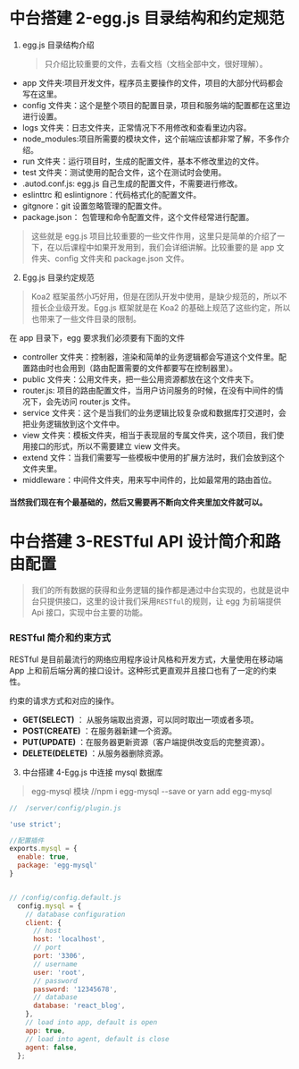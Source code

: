 # 中台搭建 2-egg.js 目录结构和约定规范

1. egg.js 目录结构介绍

   > 只介绍比较重要的文件，去看文档（文档全部中文，很好理解）。

- app 文件夹:项目开发文件，程序员主要操作的文件，项目的大部分代码都会写在这里。
- config 文件夹：这个是整个项目的配置目录，项目和服务端的配置都在这里边进行设置。
- logs 文件夹：日志文件夹，正常情况下不用修改和查看里边内容。
- node_modules:项目所需要的模块文件，这个前端应该都非常了解，不多作介绍。
- run 文件夹：运行项目时，生成的配置文件，基本不修改里边的文件。
- test 文件夹：测试使用的配合文件，这个在测试时会使用。
- .autod.conf.js: egg.js 自己生成的配置文件，不需要进行修改。
- eslinttrc 和 eslintignore：代码格式化的配置文件。
- gitgnore：git 设置忽略管理的配置文件。
- package.json： 包管理和命令配置文件，这个文件经常进行配置。

> 这些就是 egg.js 项目比较重要的一些文件作用，这里只是简单的介绍了一下，在以后课程中如果开发用到，我们会详细讲解。比较重要的是 app 文件夹、config 文件夹和 package.json 文件。

2. Egg.js 目录约定规范

> Koa2 框架虽然小巧好用，但是在团队开发中使用，是缺少规范的，所以不擅长企业级开发。Egg.js 框架就是在 Koa2 的基础上规范了这些约定，所以也带来了一些文件目录的限制。

在 app 目录下，egg 要求我们必须要有下面的文件

- controller 文件夹：控制器，渲染和简单的业务逻辑都会写道这个文件里。配置路由时也会用到（路由配置需要的文件都要写在控制器里）。
- public 文件夹：公用文件夹，把一些公用资源都放在这个文件夹下。
- router.js: 项目的路由配置文件，当用户访问服务的时候，在没有中间件的情况下，会先访问 router.js 文件。
- service 文件夹：这个是当我们的业务逻辑比较复杂或和数据库打交道时，会把业务逻辑放到这个文件中。
- view 文件夹：模板文件夹，相当于表现层的专属文件夹，这个项目，我们使用接口的形式，所以不需要建立 view 文件夹。
- extend 文件：当我们需要写一些模板中使用的扩展方法时，我们会放到这个文件夹里。
- middleware：中间件文件夹，用来写中间件的，比如最常用的路由首位。

#### 当然我们现在有个最基础的，然后又需要再不断向文件夹里加文件就可以。

# 中台搭建 3-RESTful API 设计简介和路由配置

> 我们的所有数据的获得和业务逻辑的操作都是通过中台实现的，也就是说中台只提供接口，这里的设计我们采用`RESTful`的规则，让 egg 为前端提供 Api 接口，实现中台主要的功能。

### RESTful 简介和约束方式

RESTful 是目前最流行的网络应用程序设计风格和开发方式，大量使用在移动端 App 上和前后端分离的接口设计。这种形式更直观并且接口也有了一定的约束性。

约束的请求方式和对应的操作。

- **GET(SELECT)** ： 从服务端取出资源，可以同时取出一项或者多项。
- **POST(CREATE)** ：在服务器新建一个资源。
- **PUT(UPDATE)** ：在服务器更新资源（客户端提供改变后的完整资源）。
- **DELETE(DELETE)** ：从服务器删除资源。

3. 中台搭建 4-Egg.js 中连接 mysql 数据库

> egg-mysql 模块   //npm i egg-mysql --save or yarn add egg-mysql

```javascript
//	/server/config/plugin.js

'use strict';

//配置插件
exports.mysql = {
  enable: true,
  package: 'egg-mysql'
}


// /config/config.default.js
  config.mysql = {
    // database configuration
    client: {
      // host
      host: 'localhost',
      // port
      port: '3306',
      // username
      user: 'root',
      // password
      password: '12345678',
      // database
      database: 'react_blog',    
    },
    // load into app, default is open
    app: true,
    // load into agent, default is close
    agent: false,
  };

```




